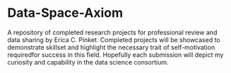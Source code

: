 # Data-Space-Axiom
A repository of completed research projects for professional review and data sharing by Erica C. Pinket.
Completed projects will be showcased to demonstrate skillset and highlight the necessary trait of self-motivation requiredfor success in this field. 
Hopefully each submission will depict my curiosity and capability in the data science consortium.
